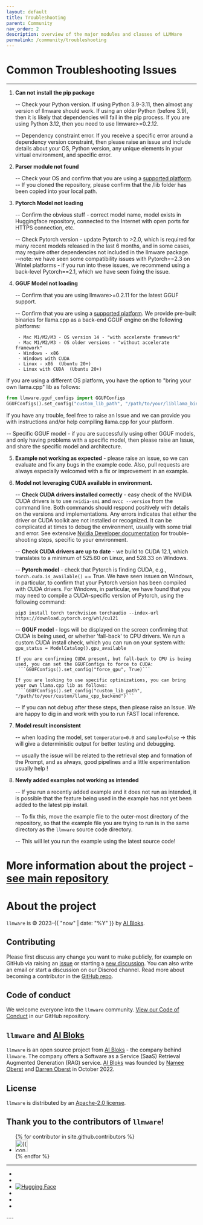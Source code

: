 ```yaml
---
layout: default
title: Troubleshooting
parent: Community
nav_order: 2
description: overview of the major modules and classes of LLMWare  
permalink: /community/troubleshooting
---
```

# Common Troubleshooting Issues
___


1. **Can not install the pip package**  

    -- Check your Python version.   If using Python 3.9-3.11, then almost any version of llmware should work.  If using an older Python (before 3.9), then it is likely that dependencies will fail in the pip process.  If you are using Python 3.12, then you need to use llmware>=0.2.12.  
    
    -- Dependency constraint error.   If you receive a specific error around a dependency version constraint, then please raise an issue and include details about your OS, Python version, any unique elements in your virtual environment, and specific error.   


2. **Parser module not found**

    -- Check your OS and confirm that you are using a [supported platform](platforms.md/#platform-support).  
    -- If you cloned the repository, please confirm that the /lib folder has been copied into your local path.  


3. **Pytorch Model not loading**

   -- Confirm the obvious stuff - correct model name, model exists in Huggingface repository, connected to the Internet with open ports for HTTPS connection, etc.  

   -- Check Pytorch version - update Pytorch to >2.0, which is required for many recent models released in the last 6 months, and in some cases, may require other dependencies not included in the llmware package.  
        --note: we have seen some compatibility issues with Pytorch==2.3 on Wintel platforms - if you run into these issues, we recommend using a back-level Pytorch==2.1, which we have seen fixing the issue.  

4. **GGUF Model not loading**

   -- Confirm that you are using llmware>=0.2.11 for the latest GGUF support.  

   -- Confirm that you are using a [supported platform](platforms.md/#platform-support).  We provide pre-built binaries for llama.cpp as a back-end GGUF engine on the following platforms:  
        
        - Mac M1/M2/M3 - OS version 14 - "with accelerate framework"
        - Mac M1/M2/M3 - OS older versions - "without accelerate framework"  
        - Windows - x86
        - Windows with CUDA  
        - Linux - x86  (Ubuntu 20+)
        - Linux with CUDA  (Ubuntu 20+)  
   
If you are using a different OS platform, you have the option to "bring your own llama.cpp" lib as follows:  

```python
from llmware.gguf_configs import GGUFConfigs
GGUFConfigs().set_config("custom_lib_path", "/path/to/your/libllama_binary")  
```

If you have any trouble, feel free to raise an Issue and we can provide you with instructions and/or help compiling llama.cpp for your platform.  
        
   -- Specific GGUF model - if you are successfully using other GGUF models, and only having problems with a specific model, then please raise an Issue, and share the specific model and architecture.  


5. **Example not working as expected** - please raise an issue, so we can evaluate and fix any bugs in the example code.  Also, pull requests are always especially welcomed with a fix or improvement in an example.  


6. **Model not leveraging CUDA available in environment.**  

    -- **Check CUDA drivers installed correctly** - easy check of the NVIDIA CUDA drivers is to use `nvidia-smi` and `nvcc --version` from the command line.  Both commands should respond positively with details on the versions and implementations.  Any errors indicates that either the driver or CUDA toolkit are not installed or recognized.  It can be complicated at times to debug the environment, usually with some trial and error.   See extensive [Nvidia Developer documentation](https://docs.nvidia.com) for trouble-shooting steps, specific to your environment.  

    -- **Check CUDA drivers are up to date** - we build to CUDA 12.1, which translates to a minimum of 525.60 on Linux, and 528.33 on Windows.  

    -- **Pytorch model** - check that Pytorch is finding CUDA, e.g., `torch.cuda.is_available()` == True.   We have seen issues on Windows, in particular, to confirm that your Pytorch version has been compiled with CUDA drivers.  For Windows, in particular, we have found that you may need to compile a CUDA-specific version of Pytorch, using the following command:  
    
    ```pip3 install torch torchvision torchaudio --index-url https://download.pytorch.org/whl/cu121```
    
    -- **GGUF model** - logs will be displayed on the screen confirming that CUDA is being used, or whether 'fall-back' to CPU drivers.  We run a custom CUDA install check, which you can run on your system with:  
        ```gpu_status = ModelCatalog().gpu_available``` 
        
       If you are confirming CUDA present, but fall-back to CPU is being used, you can set the GGUFConfigs to force to CUDA:  
        ```GGUFConfigs().set_config("force_gpu", True)```  
      
       If you are looking to use specific optimizations, you can bring your own llama.cpp lib as follows:
        ```GGUFConfigs().set_config("custom_lib_path", "/path/to/your/custom/llama_cpp_backend")``` 

    -- If you can not debug after these steps, then please raise an Issue.   We are happy to dig in and work with you to run FAST local inference.  


7.  **Model result inconsistent**  

    -- when loading the model, set `temperature=0.0` and `sample=False` -> this will give a deterministic output for better testing and debugging.  

    -- usually the issue will be related to the retrieval step and formation of the Prompt, and as always, good pipelines and a little experimentation usually help !  


8. **Newly added examples not working as intended**

    -- If you run a recently added example and it does not run as intended, it is possible that the feature being used in the example has not yet been added to the latest pip install.

    -- To fix this, move the example file to the outer-most directory of the repository, so that the example file you are trying to run is in the same directory as the `llmware` source code directory.

    -- This will let you run the example using the latest source code!


# More information about the project - [see main repository](https://www.github.com/llmware-ai/llmware.git)


# About the project

`llmware` is &copy; 2023-{{ "now" | date: "%Y" }} by [AI Bloks](https://www.aibloks.com/home).

## Contributing
Please first discuss any change you want to make publicly, for example on GitHub via raising an [issue](https://github.com/llmware-ai/llmware/issues) or starting a [new discussion](https://github.com/llmware-ai/llmware/discussions).
You can also write an email or start a discussion on our Discrod channel.
Read more about becoming a contributor in the [GitHub repo](https://github.com/llmware-ai/llmware/blob/main/CONTRIBUTING.md).

## Code of conduct
We welcome everyone into the ``llmware`` community.
[View our Code of Conduct](https://github.com/llmware-ai/llmware/blob/main/CODE_OF_CONDUCT.md) in our GitHub repository.

## ``llmware`` and [AI Bloks](https://www.aibloks.com/home)
``llmware`` is an open source project from [AI Bloks](https://www.aibloks.com/home) - the company behind ``llmware``.
The company offers a Software as a Service (SaaS) Retrieval Augmented Generation (RAG) service.
[AI Bloks](https://www.aibloks.com/home) was founded by [Namee Oberst](https://www.linkedin.com/in/nameeoberst/) and [Darren Oberst](https://www.linkedin.com/in/darren-oberst-34a4b54/) in October 2022.

## License

`llmware` is distributed by an [Apache-2.0 license](https://www.github.com/llmware-ai/llmware/blob/main/LICENSE).

## Thank you to the contributors of ``llmware``!
<ul class="list-style-none">
{% for contributor in site.github.contributors %}
  <li class="d-inline-block mr-1">
     <a href="{{ contributor.html_url }}">
        <img src="{{ contributor.avatar_url }}" width="32" height="32" alt="{{ contributor.login }}">
    </a>
  </li>
{% endfor %}
</ul>


---
<ul class="list-style-none">
    <li class="d-inline-block mr-1">
        <a href="https://discord.gg/MhZn5Nc39h"><span><i class="fa-brands fa-discord"></i></span></a>
    </li>
    <li class="d-inline-block mr-1">
        <a href="https://www.youtube.com/@llmware"><span><i class="fa-brands fa-youtube"></i></span></a>
    </li>
    <li class="d-inline-block mr-1">
        <a href="https://huggingface.co/llmware"><span><img src="assets/images/hf-logo.svg" alt="Hugging Face" class="hugging-face-logo"/></span></a>
    </li>
    <li class="d-inline-block mr-1">
        <a href="https://www.linkedin.com/company/aibloks/"><span><i class="fa-brands fa-linkedin"></i></span></a>
    </li>
    <li class="d-inline-block mr-1">
        <a href="https://twitter.com/AiBloks"><span><i class="fa-brands fa-square-x-twitter"></i></span></a>
    </li>
    <li class="d-inline-block mr-1">
        <a href="https://www.instagram.com/aibloks/"><span><i class="fa-brands fa-instagram"></i></span></a>
    </li>
</ul>
---

